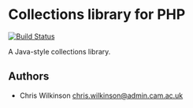 Collections library for PHP
===========================

[![Build Status](https://secure.travis-ci.org/misd-service-development/php-collections.png)](http://travis-ci.org/misd-service-development/php-collections)

A Java-style collections library.

Authors
-------

* Chris Wilkinson <chris.wilkinson@admin.cam.ac.uk>
